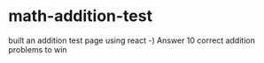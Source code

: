 # math-addition-test
built an addition test page using react
-) Answer 10 correct addition problems to win
